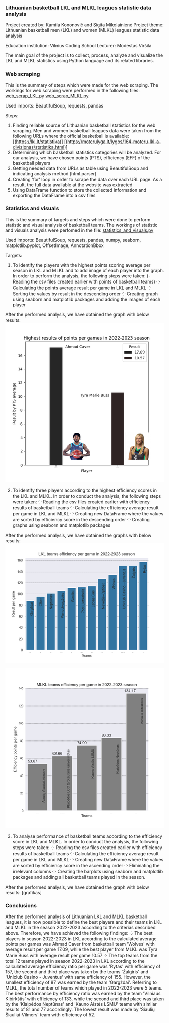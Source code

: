 ### Lithuanian basketball LKL and MLKL leagues statistic data analysis 

Project created by: Kamila Kononovič and Sigita Mikolainienė
Project theme: Lithuanian basketball men (LKL) and women (MLKL) leagues statistic data analysis 

Education institution: Vilnius Coding School
Lecturer: Modestas Viršila

The main goal of the project is to collect, process, analyze and visualize the LKL and MLKL statistics using Python 
language and its related libraries.

### Web scraping

This is the summary of steps which were made for the web scraping. The workings for web scraping were performed in the
following files:
[web_scrap_LKL.py](web_scrap_LKL.py)
[web_scrap_MLKL.py](web_scrap_MLKL.py)

Used imports: BeautifulSoup, requests, pandas

Steps:
1. Finding reliable source of Lithuanian basketball statistics for the web scraping. Men and women basketball leagues 
   data were taken from the following URLs where the official basketball is available:
   [(https://lkl.lt/statistika)]
   [(https://moterulyga.lt/lygos/164-moteru-lkl-a-divizionas/statistika.html)]
2. Determining which basketball statistics categories will be analyzed. For our analysis, we have chosen points (PTS), 
   efficiency (EFF) of the basketball players
3. Getting needed data from URLs as table using BeautifulSoup and indicating analysis method (html.parser)
4. Creating 'for' loop in order to scrape the data over each URL page. As a result, the full data available at the
   website was extracted
5. Using DataFrame function to store the collected information and exporting the DataFrame into a csv files

### Statistics and visuals

This is the summary of targets and steps which were done to perform statistic and visual analysis of basketball teams.
The workings of statistic and visuals analysis were perfomed in the file:
[statistics_and_visuals.py](statistics_and_visuals.py)

Used imports: BeautifulSoup, requests, pandas, numpy, seaborn, matplotlib.pyplot, OffsetImage, AnnotationBbox

Targets:
1. To identify the players with the highest points scoring average per season in LKL and MLKL and to add image of each 
   player into the graph. In order to perform the analysis, the following steps were taken:
   (-Reading the csv files created earlier with points of basketball teams) 
   ⁘ Calculating the points average result per game in LKL and MLKL
   ⁘ Sorting the values by result in the descending order
   ⁘ Creating graph using seaborn and matplotlib packages and adding the images of each player

After the performed analysis, we have obtained the graph with below results:
![Highest results players.png](images%2FHighest%20results%20players.png)

2. To identify three players according to the highest efficiency scores in the LKL and MLKL. In order to conduct the 
analysis, the following steps were taken:
   ⁘ Reading the csv files created earlier with efficiency results of basketball teams
   ⁘ Calculating the efficiency average result per game in LKL and MLKL
   ⁘ Creating new DataFrame where the values are sorted by efficiency score in the descending order
   ⁘ Creating graphs using seaborn and matplotlib packages

After the performed analysis, we have obtained the graphs with below results:
![LKL teams efficiency per game.png](images%2FLKL%20teams%20efficiency%20per%20game.png)

![MLKL teams EFF 2022-2023.png](images%2FMLKL%20teams%20EFF%202022-2023.png)

3. To analyse performance of basketball teams according to the efficiency score in LKL and MLKL. In order to conduct the
analysis, the following steps were taken:
   ⁘ Reading the csv files created earlier with efficiency results of basketball teams
   ⁘ Calculating the efficiency average result per game in LKL and MLKL
   ⁘ Creating new DataFrame where the values are sorted by efficiency score in the ascending order
   ⁘ Eliminating the irrelevant columns 
   ⁘ Creating the barplots using seaborn and matplotlib packages and adding all basketball teams played in the season.

After the performed analysis, we have obtained the graph with below results:
[grafikas]



### Conclusions

After the performed analysis of Lithuanian LKL and MLKL basketball leagues, it is now possible to define the best
players and their teams in LKL and MLKL in the season 2022-2023 according to the criterias described above. Therefore, 
we have achieved the following findings:
   ⁘ The best players in season 2022-2023 in LKL according to the calculated average points per games was Ahmad Caver 
     from basketball team 'Wolves' with average result per game 17.09, while the best player from MLKL was Tyra Marie 
     Buss with average result per game 10.57
   ⁘ The top teams from the total 12 teams played in season 2022-2023 in LKL according to the calculated average 
     efficiency ratio per game was 'Rytas' with efficiency of 157, the second and third place was taken by the teams 
     'Žalgiris' and 'Uniclub Casino - Juventus' with same efficiency of 155. However, the smallest efficiency of 87 was 
     earned by the team 'Gargždai'. Referring to MLKL, the total number of teams which played in 2022-2023 were 5 teams. 
     The best performance by efficiency ratio was earned by the team 'Vilniaus Kibirkštis' with efficiency of 133, while
     the second and third place was taken by the 'Klaipėdos Neptūnas' and 'Kauno Aistės LSMU' teams with similar results
     of 81 and 77 accordingly. The lowest result was made by 'Šiaulių Šiauliai-Vilmers' team with efficiency of 52.
